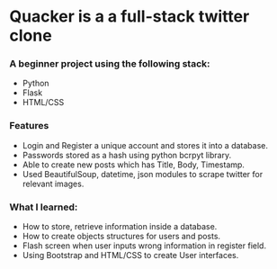 # Quacker is a a full-stack twitter clone

### A beginner project using the following stack:
* Python
* Flask
* HTML/CSS

### Features
* Login and Register a unique account and stores it into a database.
* Passwords stored as a hash using python bcrpyt library.
* Able to create new posts which has Title, Body, Timestamp.
* Used BeautifulSoup, datetime, json modules to scrape twitter for relevant images.

### What I learned:
* How to store, retrieve information inside a database.
* How to create objects structures for users and posts.
* Flash screen when user inputs wrong information in register field.
* Using Bootstrap and HTML/CSS to create User interfaces.
